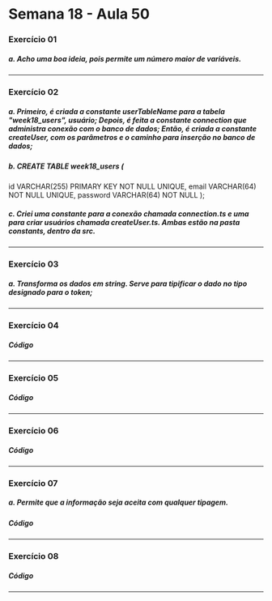 # Semana 18 - Aula 50

### Exercício 01

##### a. Acho uma boa ideia, pois permite um número maior de variáveis.
***

### Exercício 02

##### a. Primeiro, é criada a constante userTableName para a tabela "week18_users", usuário; Depois, é feita a constante connection que administra conexão com o banco de dados; Então, é criada a constante createUser, com os parâmetros e o caminho para inserção no banco de dados;
##### b. CREATE TABLE week18_users (
id VARCHAR(255) PRIMARY KEY NOT NULL UNIQUE,
email VARCHAR(64) NOT NULL UNIQUE,
password VARCHAR(64) NOT NULL
);
##### c. Criei uma constante para a conexão chamada connection.ts e uma para criar usuários chamada createUser.ts. Ambas estão na pasta constants, dentro da src.
***

### Exercício 03

##### a. Transforma os dados em string. Serve para tipificar o dado no tipo designado para o token;
***

### Exercício 04

##### Código
***

### Exercício 05

##### Código
***

### Exercício 06

##### Código
***

### Exercício 07

##### a. Permite que a informação seja aceita com qualquer tipagem.
##### Código
***

### Exercício 08

##### Código
***